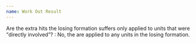 ```yaml
---
name: Work Out Result
---
```

Are the extra hits the losing formation suffers only applied to units that were <q>directly involved</q>?
: No, the are applied to any units in the losing formation.